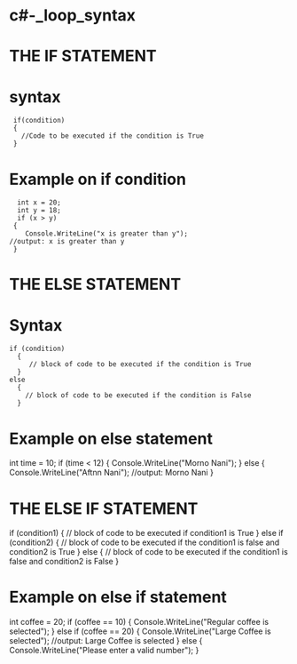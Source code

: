 # c#-_loop_syntax


#  THE IF STATEMENT

# syntax                     

     if(condition)
     {
       //Code to be executed if the condition is True
     }
     
# Example on if condition

      int x = 20;
      int y = 18;
      if (x > y) 
     {
        Console.WriteLine("x is greater than y");                      //output: x is greater than y
     }
     
     
 # THE ELSE STATEMENT
 
 # Syntax
 
    if (condition)
      {
         // block of code to be executed if the condition is True
      } 
    else 
      {
        // block of code to be executed if the condition is False
      }
 
 #  Example on else statement
 
 int time = 10;
 if (time < 12) 
  {
  Console.WriteLine("Morno Nani");
  } 
else 
  {
  Console.WriteLine("Aftnn Nani");                  //output: Morno Nani
  }
  
  
  # THE ELSE IF STATEMENT
  
  if (condition1)
  {
  // block of code to be executed if condition1 is True
  } 
   else if (condition2) 
  {
  // block of code to be executed if the condition1 is false and condition2 is True
  } 
   else
  {
  // block of code to be executed if the condition1 is false and condition2 is False
  }
  
  # Example on else if statement
  
int coffee  = 20;
if (coffee == 10) 
{
  Console.WriteLine("Regular coffee is selected");
} 
else if (coffee == 20) 
{
  Console.WriteLine("Large Coffee is selected");                      //output: Large Coffee is selected
} 
else 
{
  Console.WriteLine("Please enter a valid number");
}

 


 
        
   
            








